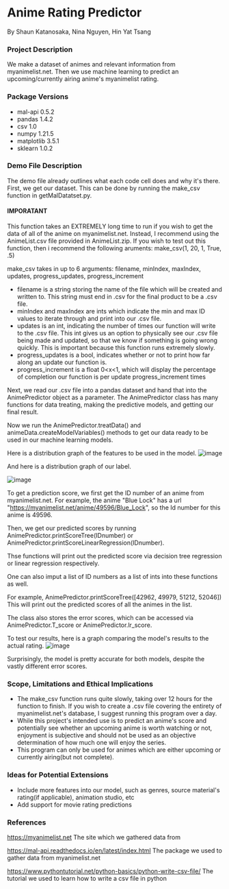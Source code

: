 # Anime Rating Predictor
By Shaun Katanosaka, Nina Nguyen, Hin Yat Tsang

### Project Description
We make a dataset of animes and relevant information from myanimelist.net. Then we use machine learning to predict an upcoming/currently airing anime's myanimelist rating.
### Package Versions
  - mal-api 0.5.2
  - pandas 1.4.2
  - csv 1.0
  - numpy 1.21.5
  - matplotlib 3.5.1
  - sklearn 1.0.2
### Demo File Description
The demo file already outlines what each code cell does and why it's there.
First, we get our dataset. This can be done by running the make_csv function in getMalDatatset.py.

#### IMPORATANT
This function takes an EXTREMELY long time to run if you wish to get the data of all of the anime on myanimelist.net. Instead, I recommend using the AnimeList.csv file provided in AnimeList.zip. If you wish to test out this function, then i recommend the following aruments:
make_csv(1, 20, 1, True, .5)

make_csv takes in up to 6 arguments: filename, minIndex, maxIndex, updates, progress_updates, progress_increment
- filename is a string storing the name of the file which will be created and written to. This string must end in .csv for the final product to be a .csv file.
- minIndex and maxIndex are ints which indicate the min and max ID values to iterate through and print into our .csv file.
- updates is an int, indicating the number of times our function will write to the .csv file. This int gives us an option to physically see our .csv file being made and updated, so that we know if something is going wrong quickly. This is important because this function runs extremely slowly.
- progress_updates is a bool, indicates whether or not to print how far along an update our function is.
- progress_increment is a float 0<x<1, which will display the percentage of completion our function is per update progress_increment times



Next, we read our .csv file into a pandas dataset and hand that into the AnimePredictor object as a parameter. The AnimePredictor class has many functions for data treating, making the predictive models, and getting our final result.

Now we run the AnimePredictor.treatData() and animeData.createModelVariables() methods to get our data ready to be used in our machine learning models.


Here is a distribution graph of the features to be used in the model.
![image](https://user-images.githubusercontent.com/117700006/206916321-bbeedbde-17af-45b4-96f0-cea242b681a6.png)



And here is a distribution graph of our label.


![image](https://user-images.githubusercontent.com/117700006/206916611-4a527bf8-0544-4c13-9416-62df400a06ba.png)



To get a prediction score, we first get the ID number of an anime from myanimelist.net. For example, the anime "Blue Lock" has a url "https://myanimelist.net/anime/49596/Blue_Lock", so the Id number for this anime is 49596. 

Then, we get our predicted scores by running AnimePredictor.printScoreTree(IDnumber) or AnimePredictor.printScoreLinearRegression(IDnumber).

Thse functions will print out the predicted score via decision tree regression or linear regression respectively.

One can also imput a list of ID numbers as a list of ints into these functions as well.

For example, AnimePredictor.printScoreTree([42962, 49979, 51212, 52046])  This will print out the predicted scores of all the animes in the list.


The class also stores the error scores, which can be accessed via AnimePredictor.T_score or AnimePredictor.lr_score.



To test our results, here is a graph comparing the model's results to the actual rating.
![image](https://user-images.githubusercontent.com/117700006/206916900-7462e469-8295-412d-bc99-a9d016fb9eb2.png)


Surprisingly, the model is pretty accurate for both models, despite the vastly different error scores.



### Scope, Limitations and Ethical Implications
- The make_csv function runs quite slowly, taking over 12 hours for the function to finish. If you wish to create a .csv file covering the entirety of myanimelist.net's database, I suggest running this program over a day.
- While this project's intended use is to predict an anime's score and potentially see whether an upcoming anime is worth watching or not, enjoyment is subjective and should not be used as an objective determination of how much one will enjoy the series.
- This program can only be used for animes which are either upcoming or currently airing(but not complete).

### Ideas for Potential Extensions
- Include more features into our model, such as genres, source material's rating(if applicable), animation studio, etc
- Add support for movie rating predictions

### References

https://myanimelist.net   The site which we gathered data from

https://mal-api.readthedocs.io/en/latest/index.html  The package we used to gather data from myanimelist.net 


https://www.pythontutorial.net/python-basics/python-write-csv-file/   The tutorial we used to learn how to write a csv file in python
